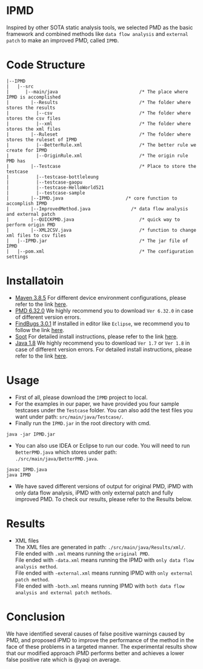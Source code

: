 IPMD
=====
Inspired by other SOTA static analysis tools, we selected PMD as the basic framework and combined methods like `data flow analysis` and `external patch` to make an improved PMD, called `IPMD`.

# Code Structure
```
|--IPMD
|   |--src                                       
|      |--main/java                              /* The place where IPMD is accomplished
|        |--Results                              /* The folder where stores the results
|          |--csv                                /* The folder where stores the csv files
|          |--xml                                /* The folder where stores the xml files
|        |--Ruleset                              /* The folder where stores the ruleset of IPMD
|          |--BetterRule.xml                     /* The better rule we create for IPMD
|          |--OriginRule.xml                     /* The origin rule PMD has
|        |--Testcase                             /* Place to store the testcase
|          |--testcase-bottleleung
|          |--testcase-gaopu
|          |--testcase-HelloWorld521
|          |--testcase-sample   
|        |--IPMD.java                       /* core function to accomplish IPMD
|        |--ImprovedMethod.java               /* data flow analysis and external patch
|        |--QUICKPMD.java                        /* quick way to perform origin PMD
|        |--XML2CSV.java                         /* function to change xml files to csv files 
|   |--IPMD.jar                                  /* The jar file of IPMD
|   |--pom.xml                                   /* The configuration settings
```


# Installatoin
* [Maven 3.8.5](https://maven.apache.org/download.cgi) For different device environment configurations, please refer to the link [here](https://blog.csdn.net/m0_69128987/article/details/123948671).
* [PMD 6.32.0](https://pmd.github.io/#downloads) We highly recommend you to download `Ver 6.32.0` in case of different version errors.
* [FindBugs 3.0.1](http://findbugs.sourceforge.net/downloads.html) If installed in editor like `Eclipse`, we recommend you to follow the link [here](https://www.cnblogs.com/kingsonfu/p/12420590.html).
* [Soot](https://www.sable.mcgill.ca/soot/soot_download.html) For detailed install instructions, please refer to the link [here](https://mayuwan.github.io/2018/05/08/soot/).
* [Java 1.8](https://www.oracle.com/java/technologies/downloads/#java8) We highly recommend you to download `Ver 1.7` or `Ver 1.8` in case of different version errors. For detailed install instructions, please refer to the link [here](https://zhuanlan.zhihu.com/p/51238480).
# Usage
* First of all, please download the `IPMD` project to local.
* For the examples in our paper, we have provided you four sample testcases under the `Testcase` folder. You can also add the test files you want under path: `src/main/java/Testcase/`. 
* Finally run the `IPMD.jar` in the root directory with cmd.
```
java -jar IPMD.jar
```
* You can also use IDEA or Eclipse to run our code. You will need to run `BetterPMD.java` which stores under path: `./src/main/java/BetterPMD.java`.
```
javac IPMD.java
java IPMD
```
* We have saved different versions of output for original PMD, iPMD with only data flow analysis, iPMD with only external patch and fully improved PMD. To check our results, please refer to the Results below.
# Results
* XML files\
The XML files are generated in path: `./src/main/java/Results/xml/`.\
File ended with `.xml` means running the `original PMD`.\
File ended with `-data.xml` means running the IPMD with `only data flow analysis method`.\
File ended with `-external.xml` means running IPMD with `only external patch method`.\
File ended with `-both.xml` means running IPMD with `both data flow analysis and external patch methods`.

# Conclusion
We have identified several causes of false positive warnings caused by PMD, and proposed iPMD to improve the performance of the method in the face of these problems in a targeted manner. The experimental results show that our modified approach iPMD performs better and achieves a lower false positive rate which is @yaqi on average.